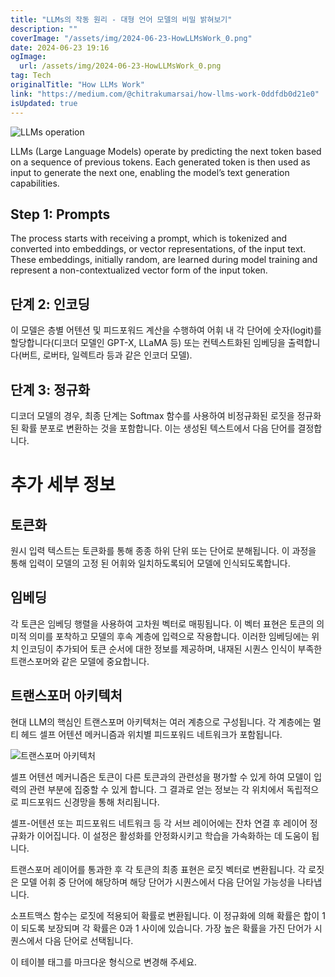 ```yaml
---
title: "LLMs의 작동 원리 - 대형 언어 모델의 비밀 밝혀보기"
description: ""
coverImage: "/assets/img/2024-06-23-HowLLMsWork_0.png"
date: 2024-06-23 19:16
ogImage:
  url: /assets/img/2024-06-23-HowLLMsWork_0.png
tag: Tech
originalTitle: "How LLMs Work"
link: "https://medium.com/@chitrakumarsai/how-llms-work-0ddfdb0d21e0"
isUpdated: true
---
```


![LLMs operation](/assets/img/2024-06-23-HowLLMsWork_0.png)

LLMs (Large Language Models) operate by predicting the next token based on a sequence of previous tokens. Each generated token is then used as input to generate the next one, enabling the model’s text generation capabilities.

## Step 1: Prompts

The process starts with receiving a prompt, which is tokenized and converted into embeddings, or vector representations, of the input text. These embeddings, initially random, are learned during model training and represent a non-contextualized vector form of the input token.

<!-- cozy-coder - 수평 -->

<ins class="adsbygoogle"
     style="display:block"
     data-ad-client="ca-pub-4877378276818686"
     data-ad-slot="1107185301"
     data-ad-format="auto"
     data-full-width-responsive="true"></ins>

<script>
     (adsbygoogle = window.adsbygoogle || []).push({});
</script>

## 단계 2: 인코딩

이 모델은 층별 어텐션 및 피드포워드 계산을 수행하여 어휘 내 각 단어에 숫자(logit)를 할당합니다(디코더 모델인 GPT-X, LLaMA 등) 또는 컨텍스트화된 임베딩을 출력합니다(버트, 로버타, 일렉트라 등과 같은 인코더 모델).

## 단계 3: 정규화

디코더 모델의 경우, 최종 단계는 Softmax 함수를 사용하여 비정규화된 로짓을 정규화된 확률 분포로 변환하는 것을 포함합니다. 이는 생성된 텍스트에서 다음 단어를 결정합니다.

<!-- cozy-coder - 수평 -->

<ins class="adsbygoogle"
     style="display:block"
     data-ad-client="ca-pub-4877378276818686"
     data-ad-slot="1107185301"
     data-ad-format="auto"
     data-full-width-responsive="true"></ins>

<script>
     (adsbygoogle = window.adsbygoogle || []).push({});
</script>

# 추가 세부 정보

## 토큰화

원시 입력 텍스트는 토큰화를 통해 종종 하위 단위 또는 단어로 분해됩니다. 이 과정을 통해 입력이 모델의 고정 된 어휘와 일치하도록되어 모델에 인식되도록합니다.

## 임베딩

<!-- cozy-coder - 수평 -->

<ins class="adsbygoogle"
     style="display:block"
     data-ad-client="ca-pub-4877378276818686"
     data-ad-slot="1107185301"
     data-ad-format="auto"
     data-full-width-responsive="true"></ins>

<script>
     (adsbygoogle = window.adsbygoogle || []).push({});
</script>

각 토큰은 임베딩 행렬을 사용하여 고차원 벡터로 매핑됩니다. 이 벡터 표현은 토큰의 의미적 의미를 포착하고 모델의 후속 계층에 입력으로 작용합니다. 이러한 임베딩에는 위치 인코딩이 추가되어 토큰 순서에 대한 정보를 제공하며, 내재된 시퀀스 인식이 부족한 트랜스포머와 같은 모델에 중요합니다.

## 트랜스포머 아키텍처

현대 LLM의 핵심인 트랜스포머 아키텍처는 여러 계층으로 구성됩니다. 각 계층에는 멀티 헤드 셀프 어텐션 메커니즘과 위치별 피드포워드 네트워크가 포함됩니다.

![트랜스포머 아키텍처](/assets/img/2024-06-23-HowLLMsWork_1.png)

<!-- cozy-coder - 수평 -->

<ins class="adsbygoogle"
     style="display:block"
     data-ad-client="ca-pub-4877378276818686"
     data-ad-slot="1107185301"
     data-ad-format="auto"
     data-full-width-responsive="true"></ins>

<script>
     (adsbygoogle = window.adsbygoogle || []).push({});
</script>

셀프 어텐션 메커니즘은 토큰이 다른 토큰과의 관련성을 평가할 수 있게 하여 모델이 입력의 관련 부분에 집중할 수 있게 합니다. 그 결과로 얻는 정보는 각 위치에서 독립적으로 피드포워드 신경망을 통해 처리됩니다.

셀프-어텐션 또는 피드포워드 네트워크 등 각 서브 레이어에는 잔차 연결 후 레이어 정규화가 이어집니다. 이 설정은 활성화를 안정화시키고 학습을 가속화하는 데 도움이 됩니다.

트랜스포머 레이어를 통과한 후 각 토큰의 최종 표현은 로짓 벡터로 변환됩니다. 각 로짓은 모델 어휘 중 단어에 해당하며 해당 단어가 시퀀스에서 다음 단어일 가능성을 나타냅니다.

소프트맥스 함수는 로짓에 적용되어 확률로 변환됩니다. 이 정규화에 의해 확률은 합이 1이 되도록 보장되며 각 확률은 0과 1 사이에 있습니다. 가장 높은 확률을 가진 단어가 시퀀스에서 다음 단어로 선택됩니다.

<!-- cozy-coder - 수평 -->

<ins class="adsbygoogle"
     style="display:block"
     data-ad-client="ca-pub-4877378276818686"
     data-ad-slot="1107185301"
     data-ad-format="auto"
     data-full-width-responsive="true"></ins>

<script>
     (adsbygoogle = window.adsbygoogle || []).push({});
</script>

이 테이블 태그를 마크다운 형식으로 변경해 주세요.
